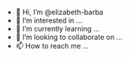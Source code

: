 - 👋 Hi, I’m @elizabeth-barba
- 👀 I’m interested in ...
- 🌱 I’m currently learning ...
- 💞️ I’m looking to collaborate on ...
- 📫 How to reach me ...

<!---
elizabeth-barba/elizabeth-barba is a ✨ special ✨ repository because its `README.md` (this file) appears on your GitHub profile.
You can click the Preview link to take a look at your changes.
--->
